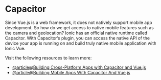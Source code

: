 # Capacitor

Since Vue.js is a web framework, it does not natively support mobile app development. So how do we get access to native mobile features such as the camera and geolocation? Ionic has an official native runtime called Capacitor. With Capacitor’s plugin, you can access the native API of the device your app is running on and build truly native mobile application with Ionic Vue.

Visit the following resources to learn more:

- [@article@Building Cross-Platform Apps with Capacitor and Vue.js](https://blog.logrocket.com/building-cross-platform-apps-with-capacitor-and-vue-js/)
- [@article@Building Mobile Apps With Capacitor And Vue.js](https://www.smashingmagazine.com/2018/07/mobile-apps-capacitor-vue-js/)
